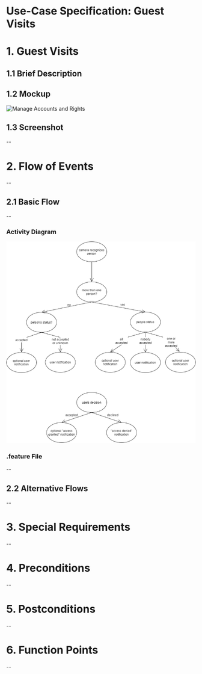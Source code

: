 # Use-Case Specification: Guest Visits

# 1. Guest Visits

## 1.1 Brief Description

## 1.2 Mockup
![Manage Accounts and Rights](...)

## 1.3 Screenshot
--

# 2. Flow of Events
--

## 2.1 Basic Flow
--

### Activity Diagram
![activity-diagram](GuestVisitsActivityDiagram.png)

### .feature File
--

## 2.2 Alternative Flows
--

# 3. Special Requirements
--

# 4. Preconditions
--

# 5. Postconditions
--

# 6. Function Points
--
